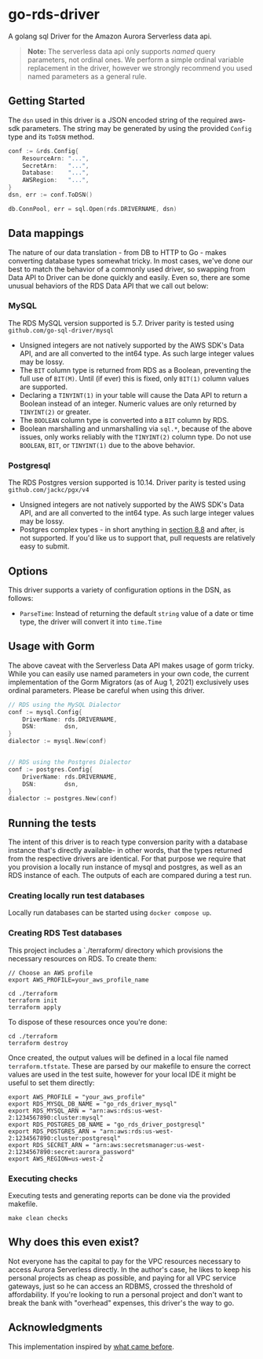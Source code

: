 # go-rds-driver
A golang sql Driver for the Amazon Aurora Serverless data api.

> **Note:** The serverless data api only supports _named_ query parameters, not ordinal ones. We
> perform a simple ordinal variable replacement in the driver, however we strongly recommend
> you used named parameters as a general rule.

## Getting Started

The `dsn` used in this driver is a JSON encoded string
of the required aws-sdk parameters. The string may be generated
by using the provided `Config` type and its `ToDSN` method.

```go
conf := &rds.Config{
    ResourceArn: "...",
    SecretArn:   "...",
    Database:    "...",
    AWSRegion:   "...",
}
dsn, err := conf.ToDSN()

db.ConnPool, err = sql.Open(rds.DRIVERNAME, dsn)
```

## Data mappings
The nature of our data translation - from DB to HTTP to Go - makes converting database
types somewhat tricky. In most cases, we've done our best to match the behavior of
a commonly used driver, so swapping from Data API to Driver can be done quickly and easily.
Even so, there are some unusual behaviors of the RDS Data API that we call out below:

### MySQL

The RDS MySQL version supported is 5.7. Driver parity is tested using `github.com/go-sql-driver/mysql` 

* Unsigned integers are not natively supported by the AWS SDK's Data API, and are
  all converted to the int64 type. As such large integer values may be lossy.
* The `BIT` column type is returned from RDS as a Boolean, preventing the full use
  of `BIT(M)`. Until (if ever) this is fixed, only `BIT(1)` column values are supported.
* Declaring a `TINYINT(1)` in your table will cause the Data API to return a Boolean
  instead of an integer. Numeric values are only returned by `TINYINT(2)` or greater.
* The `BOOLEAN` column type is converted into a `BIT` column by RDS.
* Boolean marshalling and unmarshalling via `sql.*`, because of the above issues,
  only works reliably with the `TINYINT(2)` column type. Do not use `BOOLEAN`, `BIT`,
  or `TINYINT(1)` due to the above behavior.

### Postgresql

The RDS Postgres version supported is 10.14. Driver parity is tested using `github.com/jackc/pgx/v4` 

* Unsigned integers are not natively supported by the AWS SDK's Data API, and are
  all converted to the int64 type. As such large integer values may be lossy.
* Postgres complex types - in short anything in [section 8.8](https://www.postgresql.org/docs/10/datatype.html) and after,
  is not supported. If you'd like us to support that, pull requests are relatively
  easy to submit.

## Options
This driver supports a variety of configuration options in the DSN, as follows:

* `ParseTime`: Instead of returning the default `string` value of a date or time type,
  the driver will convert it into `time.Time`


## Usage with Gorm

The above caveat with the Serverless Data API makes usage of gorm tricky. While you can easily use named parameters
in your own code, the current implementation of the Gorm Migrators (as of Aug 1, 2021) exclusively uses ordinal
parameters. Please be careful when using this driver.

```go
// RDS using the MySQL Dialector
conf := mysql.Config{
    DriverName: rds.DRIVERNAME,
    DSN:        dsn,
}
dialector := mysql.New(conf)


// RDS using the Postgres Dialector
conf := postgres.Config{
    DriverName: rds.DRIVERNAME,
    DSN:        dsn,
}
dialector := postgres.New(conf)
```

## Running the tests

The intent of this driver is to reach type conversion parity with a database instance that's directly available-
in other words, that the types returned from the respective drivers are identical. For that purpose
we require that you provision a locally run instance of mysql and postgres, as well as an RDS instance of each.
The outputs of each are compared during a test run.

### Creating locally run test databases
Locally run databases can be started using `docker compose up`.

### Creating RDS Test databases
This project includes a `./terraform/ directory which
provisions the necessary resources on RDS. To create them:

```shell
// Choose an AWS profile
export AWS_PROFILE=your_aws_profile_name

cd ./terraform
terraform init
terraform apply
```

To dispose of these resources once you're done:
```shell
cd ./terraform
terraform destroy
```

Once created, the output values will be defined in a local file named `terraform.tfstate`. These
are parsed by our makefile to ensure the correct values are used in the test suite, however
for your local IDE it might be useful to set them directly:

```shell
export AWS_PROFILE = "your_aws_profile"
export RDS_MYSQL_DB_NAME = "go_rds_driver_mysql"
export RDS_MYSQL_ARN = "arn:aws:rds:us-west-2:1234567890:cluster:mysql"
export RDS_POSTGRES_DB_NAME = "go_rds_driver_postgresql"
export RDS_POSTGRES_ARN = "arn:aws:rds:us-west-2:1234567890:cluster:postgresql"
export RDS_SECRET_ARN = "arn:aws:secretsmanager:us-west-2:1234567890:secret:aurora_password"
export AWS_REGION=us-west-2
```

### Executing checks
Executing tests and generating reports can be done via the provided makefile.
```shell
make clean checks
```

## Why does this even exist?

Not everyone has the capital to pay for the VPC resources necessary to access Aurora Serverless directly. In the
author's case, he likes to keep his personal projects as cheap as possible, and paying for all VPC service gateways,
just so he can access an RDBMS, crossed the threshold of affordability. If you're looking to run a personal project
and don't want to break the bank with "overhead" expenses, this driver's the way to go.

## Acknowledgments
This implementation inspired by [what came before](https://github.com/graveyard/rds/tree/birthday).
